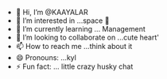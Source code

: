 - 👋 Hi, I’m @KAAYALAR
- 👀 I’m interested in ...space 🚀 
- 🌱 I’m currently learning ... Management 
- 💞️ I’m looking to collaborate on ...cute heart' 
- 📫 How to reach me ...think about it 
- 😄 Pronouns: ...kyl
- ⚡ Fun fact: ... little crazy husky chat 

<!---
KAAYALAR/KAAYALAR is a ✨ special ✨ repository because its `README.md` (this file) appears on your GitHub profile.
You can click the Preview link to take a look at your changes.
--->
